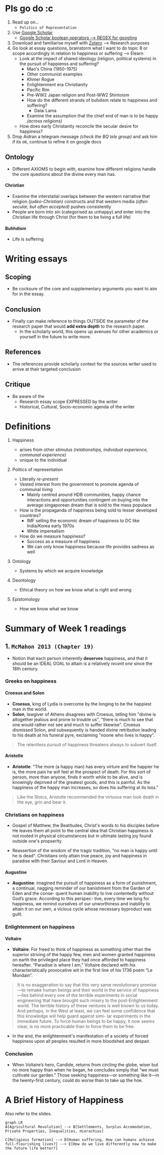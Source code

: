 # Pls go do :c

1. Read up on...
    * `Politics of Representation`
2. Use [Google Scholar](scholar.google.com)
    * [Google Scholar boolean operators --> REGEX for googling](https://southern.libguides.com/google/boolean)
3. Download and familiarise myself with [Zotero](https://www.zotero.org/) --> Research purposes
4.  Go look at essay questions, brainstorm what I want to do topic 8 or scope accordingly in relation to happiness or suffering --> Elearn
    * Look at the impact of shared ideology (religion, political systems) in the pursuit of happienss and suffering?
        * Mao's China (1950-1975)
        * Other communist examples
        * Khmer Rogue
        * Enlightenment era Christianity
        * Pacific Rim 
        * Pre-WW2 Japan religion and Post-WW2 Shintoism
        * How do the different strands of buhdism relate to happiness and suffering? 
            * Dalai Lama
        * Examine the assumption that the chief end of man is to be happy *(across religions)*
    * How does early Christanity reconcile the secular desire for happiness?
5. Drop Aidran a telegram message *(check the BQ tele group)* and ask him if its ok, continue to refine it on google docs

## Ontology

* Different AXIOMS to begin with, examine how different religions handle the core questions about the divine every man has.

#### Christian 

* Examine the interstatial overlaps between the western narrative that religion *(judeo-Christian)* constructs and that western media *(often secular, but often accepted)* pushes consistently
* People are born into sin (categorised as unhappy) and enter into the Christian life through Christ (for them to be living a full life)

#### Buhhdism 

* Life is suffering

# Writing essays

## Scoping

* Be cocksure of the core and supplementary arguments you want to aim for in the essay.

## Conclusion

* Finally can make reference to things OUTSIDE the parameter of the research paper that would **add extra depth** to the research paper. 
    * In the scholarly world, this opens up avenues for other academics or yourself in the future to write more.

## References

* The references provide scholarly context for the sources writer used to arrive at their targeted conclusion

## Critique 

* Be aware of the
    * Research essay scope EXPRESSED by the writer
    * Historical, Cultural, Socio-economic agenda of the writer

# Definitions

1. Happiness
    * arises from other stimulus *(relationships, individual experience, communal experience)*
    * unique to the individual

2. Politics of representation
    * Literally *re-present* 
    * Vested interest from the government to promote agenda of communal living
        * Mainly centred around HDB communities, happy chance interactions and opportunities contingent on buying into the average singaporean dream that is sold to the mass populace
    * How is the propaganda of happiness being sold to lesser developed countries?
        * IMF selling the economic dream of happiness to DC like India/Korea early 1970s
        * White imperealism
    * How do we measure happiness?
        * Success as a measure of happiness
        * We can only know happiness because life provides sadness as well

3. Ontology
    * Systems by which we acquire knowledge

4. Deontology 
    * Ethical theory on how we know what is right and wrong

5. Epistomology
    * How we know what we know

# Summary of Week 1 readings

## 1. `McMahon 2013 (Chapter 19)`

* Notion that each person inherently **deserves** happiness, and that it should be an IDEAL GOAL to attain is a relatively *recent one* since the 18th century.

### Greeks on happiness

#### Croesus and Solon

* **Croesus**, king of Lydia is overcome by the longing to be the happiest man in the world. 
* **Solon**, lawgiver of Athens disagrees with Croesus, telling him "divine is altogether jealous and prone to trouble us", "there is much to see that one would rather not see and much to suffer likewise".
Croesus dismissed Solon, and subsequently is handed divine retribution leading to his death at his funeral pyre, exclaiming "noone who lives is happy".

> The relentless pursuit of happiness threatens always to subvert itself.

#### Aristotle 

* **Aristotle**: "The more (a happy man) has every virture and the happier he is, the more pain he will feel at the prospect of death. For this sort of person, more than anyone, finds it worth while to be alive, and is knowingly deprived of the greatest goods, and this is painful. As the happiness of the happy man increases, so does his suffering at its loss."

> Like the Stoics, Aristotle recommended the virtuous man look death in the eye, grin and bear it.

### Christians on happiness

* Gospel of Matthew, the Beatitudes, Christ's words to his disciples before He leaves them all point to the central idea that Christian happiness is not rooted in physical circumstances but in ultimate lasting joy found outside one's propserity.

* Reassertion of the wisdom of the tragic tradition, "no man is happy until he is dead". Christians only attain true peace, joy and happiness in paradise with their Saviour and Lord in Heaven.

#### Augustine

* **Augustine**: imagined the pursuit of happiness as a form of punishment, a continual, nagging reminder of our banishment from the Garden of Eden and the conse- quent human inability to live contentedly without God’s grace. According to this perspec- tive, every time we long for happiness, we remind ourselves of our unworthiness and inability to attain it on our own, a vicious cycle whose necessary byproduct was guilt.

### Enlightenment on happiness

#### Voltaire

* **Voltaire**: For freed to think of happiness as something other than the superior striving of the happy few, men and women granted happiness on earth the privileged place they had once afforded to happiness hereafter. “Paradise is where I am,” Voltaire declared with his characteristically provocative wit in the first line of his 1736 poem “Le Mondain”.

> It is no exaggeration to say that this very same revolutionary promise—to remake human beings and their world in the service of happiness—lies behind every one of the terrible experiments in social engineering that have brought such misery to the post-Enlightenment world. The terrible history of these ventures is well known to us today. And perhaps, in the West at least, we can feel some confidence that this knowledge will help guard against simi- lar experiments in the immediate future. To force human beings to be happy, it now seems clear, is no more practicable than to force them to be free.

* In the end, the enlightenment's manifestation of a society of forced happiness upon all peoples resulted in more bloodshed and despair.

### Conclusion

* When Voltaire’s hero, Candide, returns from circling the globe, wiser but no more happy than when he began, he concludes simply that “we must cultivate our garden.” Those seeking happiness—or something like it—in the twenty-first century, could do worse than to take up the hoe.

# A Brief History of Happiness

Also refer to the slides.

```mermaid
graph LR
A[Agricultural Revolution] --> B[Settlements, Surplus Accomodation, Private Properties, Inequalities, Hierachies]

C[Religious formation] --> D[Human suffering, How can humans achieve full-flourishing lives?] --> E[How do we live differently now to make the future life better?]
```
